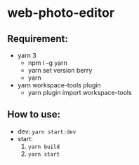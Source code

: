 # web-photo-editor

## Requirement:

- yarn 3
  - npm i -g yarn
  - yarn set version berry
  - yarn
- yarn workspace-tools plugin
  - yarn plugin import workspace-tools

## How to use:

- dev: `yarn start:dev`
- start:
  1. `yarn build`
  2. `yarn start`
